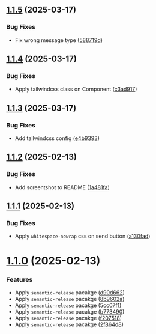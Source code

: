 ## [1.1.5](https://github.com/skarl86/react-iphone-chat/compare/v1.1.4...v1.1.5) (2025-03-17)


### Bug Fixes

* Fix wrong message type ([588719d](https://github.com/skarl86/react-iphone-chat/commit/588719d98ca47678c4e0d50fd1c17f843577f9ee))

## [1.1.4](https://github.com/skarl86/react-iphone-chat/compare/v1.1.3...v1.1.4) (2025-03-17)


### Bug Fixes

* Apply tailwindcss class on Component ([c3ad917](https://github.com/skarl86/react-iphone-chat/commit/c3ad917ec11c88413542ac1c362fa9b16c31b4fa))

## [1.1.3](https://github.com/skarl86/react-iphone-chat/compare/v1.1.2...v1.1.3) (2025-03-17)


### Bug Fixes

* Add tailwindcss config ([e4b9393](https://github.com/skarl86/react-iphone-chat/commit/e4b9393d2c85ff5d2451a32e27803cd4ca2c1e99))

## [1.1.2](https://github.com/skarl86/react-iphone-chat/compare/v1.1.1...v1.1.2) (2025-02-13)


### Bug Fixes

* Add screentshot to README ([1a481fa](https://github.com/skarl86/react-iphone-chat/commit/1a481fa2d57ce0332170e5605ad1bf49d26749eb))

## [1.1.1](https://github.com/skarl86/react-iphone-chat/compare/v1.1.0...v1.1.1) (2025-02-13)


### Bug Fixes

* Apply `whitespace-nowrap` css on send button ([a130fad](https://github.com/skarl86/react-iphone-chat/commit/a130fadae82d356ee555b6555151011c17e79fcb))

# [1.1.0](https://github.com/skarl86/react-iphone-chat/compare/v1.0.1...v1.1.0) (2025-02-13)


### Features

* Apply `semantic-release` pacakge ([d90d662](https://github.com/skarl86/react-iphone-chat/commit/d90d662e43d739bddbe7bed88b33deebcf879093))
* Apply `semantic-release` pacakge ([8b9602a](https://github.com/skarl86/react-iphone-chat/commit/8b9602ae90ccff332f4d17735ffdf2351833d0c0))
* Apply `semantic-release` pacakge ([5cc07f1](https://github.com/skarl86/react-iphone-chat/commit/5cc07f1750c5536f26dea90172adb006ff92697c))
* Apply `semantic-release` pacakge ([b773490](https://github.com/skarl86/react-iphone-chat/commit/b7734908deb2170f5a273cff527bae4ee4cb10cf))
* Apply `semantic-release` pacakge ([f207518](https://github.com/skarl86/react-iphone-chat/commit/f207518b16b9f630416edeae76463fb4925e70a4))
* Apply `semantic-release` pacakge ([2f864d8](https://github.com/skarl86/react-iphone-chat/commit/2f864d837359dc64195958912d2a96865ee05c1f))
